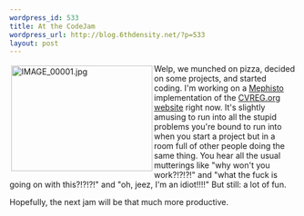 ```yaml
--- 
wordpress_id: 533
title: At the CodeJam
wordpress_url: http://blog.6thdensity.net/?p=533
layout: post
---
```

<img width="248" height="186" style="margin: 3px; float: left" alt="IMAGE_00001.jpg" id="image532" src="http://blog.6thdensity.net/wp-content/uploads/2006/10/IMAGE_00001.jpg" />Welp, we munched on pizza, decided on some projects, and started coding.  I'm working on a <a href="http://mephistoblog.com/">Mephisto</a> implementation of the <a href="http://cvreg.org">CVREG.org website</a> right now.  It's slightly amusing to run into all the stupid problems you're bound to run into when you start a project but in a room full of other people doing the same thing.  You hear all the usual mutterings like "why won't you work?!?!?!" and "what the fuck is going on with this?!?!?!" and "oh, jeez, I'm an idiot!!!!"  But still: a lot of fun.

Hopefully, the next jam will be that much more productive.
